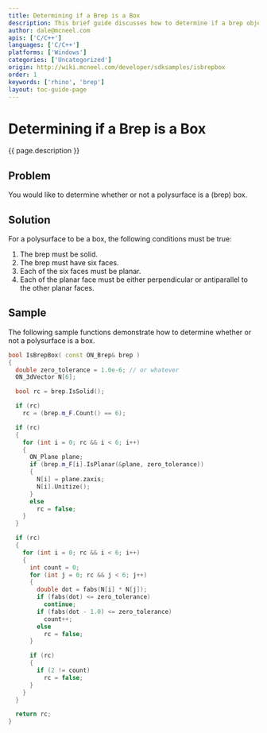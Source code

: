 ```yaml
---
title: Determining if a Brep is a Box
description: This brief guide discusses how to determine if a brep object is a box using C/C++.
author: dale@mcneel.com
apis: ['C/C++']
languages: ['C/C++']
platforms: ['Windows']
categories: ['Uncategorized']
origin: http://wiki.mcneel.com/developer/sdksamples/isbrepbox
order: 1
keywords: ['rhino', 'brep']
layout: toc-guide-page
---
```


# Determining if a Brep is a Box

{{ page.description }}

## Problem

You would like to determine whether or not a polysurface is a (brep) box.

## Solution

For a polysurface to be a box, the following conditions must be true:

1. The brep must be solid.
1. The brep must have six faces.
1. Each of the six faces must be planar.
1. Each of the planar face must be either perpendicular or antiparallel to the other planar faces.

## Sample

The following sample functions demonstrate how to determine whether or not a polysurface is a box.

```cpp
bool IsBrepBox( const ON_Brep& brep )
{
  double zero_tolerance = 1.0e-6; // or whatever
  ON_3dVector N[6];

  bool rc = brep.IsSolid();

  if (rc)
    rc = (brep.m_F.Count() == 6);

  if (rc)
  {
    for (int i = 0; rc && i < 6; i++)
    {
      ON_Plane plane;
      if (brep.m_F[i].IsPlanar(&plane, zero_tolerance))
      {
        N[i] = plane.zaxis;
        N[i].Unitize();
      }
      else
        rc = false;
    }
  }

  if (rc)
  {
    for (int i = 0; rc && i < 6; i++)
    {
      int count = 0;
      for (int j = 0; rc && j < 6; j++)
      {
        double dot = fabs(N[i] * N[j]);
        if (fabs(dot) <= zero_tolerance)
          continue;
        if (fabs(dot - 1.0) <= zero_tolerance)
          count++;
        else
          rc = false;
      }

      if (rc)
      {
        if (2 != count)
          rc = false;
      }
    }
  }

  return rc;
}
```
